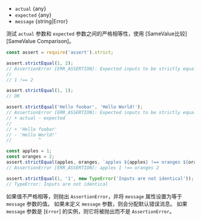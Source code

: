 <!-- YAML
added: v0.1.21
changes:
  - version: v10.0.0
    pr-url: https://github.com/nodejs/node/pull/17003
    description: Used comparison changed from Strict Equality to `Object.is()`
-->
* `actual` {any}
* `expected` {any}
* `message` {string|Error}

测试 `actual` 参数和 `expected` 参数之间的严格相等性，使用 [SameValue比较][SameValue Comparison]。


```js
const assert = require('assert').strict;

assert.strictEqual(1, 2);
// AssertionError [ERR_ASSERTION]: Expected inputs to be strictly equal:
//
// 1 !== 2

assert.strictEqual(1, 1);
// OK

assert.strictEqual('Hello foobar', 'Hello World!');
// AssertionError [ERR_ASSERTION]: Expected inputs to be strictly equal:
// + actual - expected
//
// + 'Hello foobar'
// - 'Hello World!'
//          ^

const apples = 1;
const oranges = 2;
assert.strictEqual(apples, oranges, `apples ${apples} !== oranges ${oranges}`);
// AssertionError [ERR_ASSERTION]: apples 1 !== oranges 2

assert.strictEqual(1, '1', new TypeError('Inputs are not identical'));
// TypeError: Inputs are not identical
```

如果值不严格相等，则抛出 `AssertionError`，并将 `message` 属性设置为等于 `message` 参数的值。 
如果未定义 `message` 参数，则会分配默认错误消息。 
如果 `message` 参数是 [`Error`] 的实例，则它将被抛出而不是 `AssertionError`。

